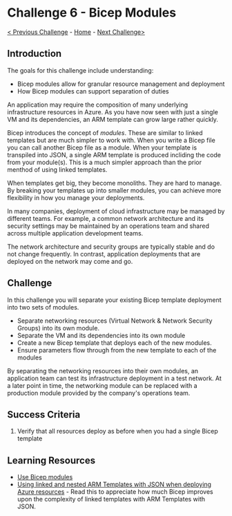 # Challenge 6 - Bicep Modules

[< Previous Challenge](./Bicep-Challenge-05.md) - [Home](../README.md) - [Next Challenge>](./Bicep-Challenge-07.md)

## Introduction

The goals for this challenge include understanding:
- Bicep modules allow for granular resource management and deployment
- How Bicep modules can support separation of duties

An application may require the composition of many underlying infrastructure resources in Azure. As you have now seen with just a single VM and its dependencies, an ARM template can grow large rather quickly.

Bicep introduces the concept of *modules*. These are similar to linked templates but are much simpler to work with. When you write a Bicep file you can call another Bicep file as a module. When your template is transpiled into JSON, a single ARM template is produced incliding the code from your module(s). This is a much simpler approach than the prior menthod of using linked templates.

When templates get big, they become monoliths. They are hard to manage.  By breaking your templates up into smaller modules, you can achieve more flexibility in how you manage your deployments.

In many companies, deployment of cloud infrastructure may be managed by different teams. For example, a common network architecture and its security settings may be maintained by an operations team and shared across multiple application development teams.

The network architecture and security groups are typically stable and do not change frequently. In contrast, application deployments that are deployed on the network may come and go.

## Challenge

In this challenge you will separate your existing Bicep template deployment into two sets of modules. 

- Separate networking resources (Virtual Network & Network Security Groups) into its own module.
- Separate the VM and its dependencies into its own module
- Create a new Bicep template that deploys each of the new modules.
- Ensure parameters flow through from the new template to each of the modules

By separating the networking resources into their own modules, an application team can test its infrastructure deployment in a test network. At a later point in time, the networking module can be replaced with a production module provided by the company's operations team.

## Success Criteria

1. Verify that all resources deploy as before when you had a single Bicep template

## Learning Resources

- [Use Bicep modules](https://docs.microsoft.com/en-us/azure/azure-resource-manager/bicep/modules)
- [Using linked and nested ARM Templates with JSON when deploying Azure resources](https://docs.microsoft.com/en-us/azure/azure-resource-manager/templates/linked-templates) - Read this to appreciate how much Bicep improves upon the complexity of linked templates with ARM Templates with JSON.
